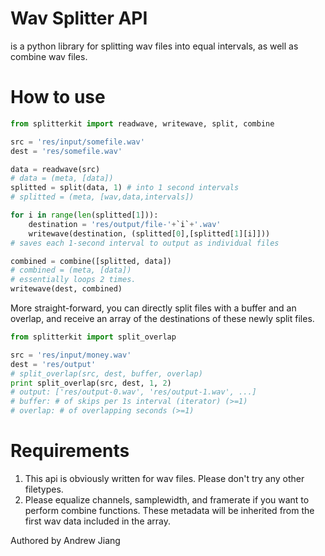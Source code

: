 # Wav Splitter API

is a python library for splitting wav files into equal intervals, as well as combine wav files.

# How to use

```Python
from splitterkit import readwave, writewave, split, combine

src = 'res/input/somefile.wav'
dest = 'res/somefile.wav'

data = readwave(src)
# data = (meta, [data])
splitted = split(data, 1) # into 1 second intervals
# splitted = (meta, [wav,data,intervals])

for i in range(len(splitted[1])):
    destination = 'res/output/file-'+`i`+'.wav'
    writewave(destination, (splitted[0],[splitted[1][i]]))
# saves each 1-second interval to output as individual files

combined = combine([splitted, data])
# combined = (meta, [data])
# essentially loops 2 times.
writewave(dest, combined)
```
More straight-forward, you can directly split files with a buffer and an overlap, and receive an array of the destinations of these newly split files.
```Python
from splitterkit import split_overlap

src = 'res/input/money.wav'
dest = 'res/output'
# split_overlap(src, dest, buffer, overlap)
print split_overlap(src, dest, 1, 2)
# output: ['res/output-0.wav', 'res/output-1.wav', ...]
# buffer: # of skips per 1s interval (iterator) (>=1)
# overlap: # of overlapping seconds (>=1)
```

# Requirements

1. This api is obviously written for wav files. Please don't try any other filetypes.
2. Please equalize channels, samplewidth, and framerate if you want to perform combine functions. These metadata will be inherited from the first wav data included in the array.

Authored by Andrew Jiang
